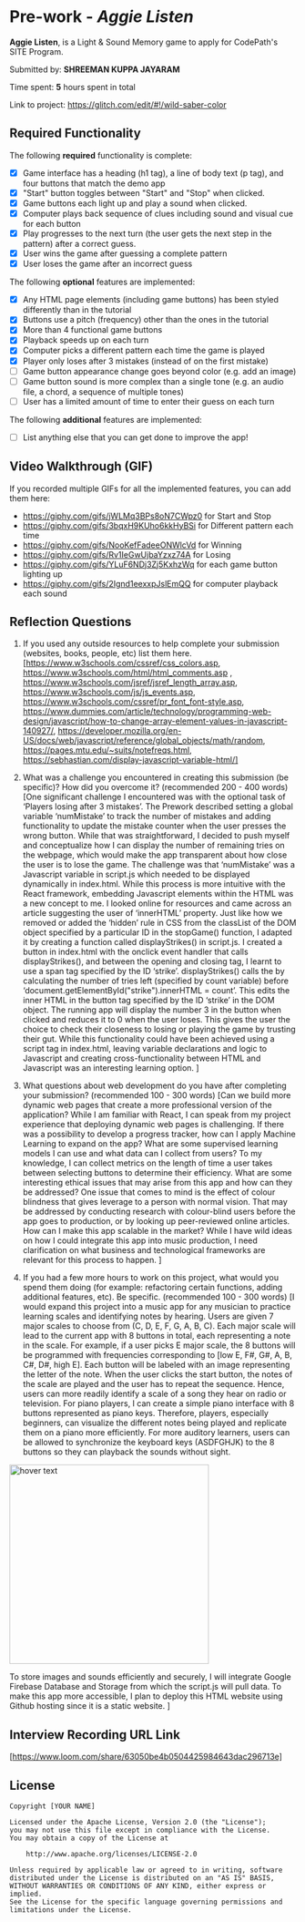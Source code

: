 # Pre-work - *Aggie Listen*

**Aggie Listen**, is a Light & Sound Memory game to apply for CodePath's SITE Program. 

Submitted by: **SHREEMAN KUPPA JAYARAM**

Time spent: **5** hours spent in total

Link to project: https://glitch.com/edit/#!/wild-saber-color

## Required Functionality

The following **required** functionality is complete:

* [X] Game interface has a heading (h1 tag), a line of body text (p tag), and four buttons that match the demo app
* [X] "Start" button toggles between "Start" and "Stop" when clicked. 
* [X] Game buttons each light up and play a sound when clicked. 
* [X] Computer plays back sequence of clues including sound and visual cue for each button
* [X] Play progresses to the next turn (the user gets the next step in the pattern) after a correct guess. 
* [X] User wins the game after guessing a complete pattern
* [X] User loses the game after an incorrect guess

The following **optional** features are implemented:

* [X] Any HTML page elements (including game buttons) has been styled differently than in the tutorial
* [X] Buttons use a pitch (frequency) other than the ones in the tutorial
* [X] More than 4 functional game buttons
* [X] Playback speeds up on each turn
* [X] Computer picks a different pattern each time the game is played
* [X] Player only loses after 3 mistakes (instead of on the first mistake)
* [ ] Game button appearance change goes beyond color (e.g. add an image)
* [ ] Game button sound is more complex than a single tone (e.g. an audio file, a chord, a sequence of multiple tones)
* [ ] User has a limited amount of time to enter their guess on each turn

The following **additional** features are implemented:

- [ ] List anything else that you can get done to improve the app!

## Video Walkthrough (GIF)

If you recorded multiple GIFs for all the implemented features, you can add them here:
* https://giphy.com/gifs/jWLMq3BPs8oN7CWpz0 for Start and Stop
* https://giphy.com/gifs/3bqxH9KUho6kkHyBSi for Different pattern each time
* https://giphy.com/gifs/NooKefFadeeONWlcVd for Winning
* https://giphy.com/gifs/Rv1IeGwUjbaYzxz74A for Losing
* https://giphy.com/gifs/YLuF6NDj3Zj5KxhzWq for each game button lighting up
* https://giphy.com/gifs/2Ignd1eexxpJslEmQQ for computer playback each sound

## Reflection Questions
1. If you used any outside resources to help complete your submission (websites, books, people, etc) list them here. 
[https://www.w3schools.com/cssref/css_colors.asp, https://www.w3schools.com/html/html_comments.asp , https://www.w3schools.com/jsref/jsref_length_array.asp, https://www.w3schools.com/js/js_events.asp, https://www.w3schools.com/cssref/pr_font_font-style.asp, https://www.dummies.com/article/technology/programming-web-design/javascript/how-to-change-array-element-values-in-javascript-140927/, https://developer.mozilla.org/en-US/docs/web/javascript/reference/global_objects/math/random, https://pages.mtu.edu/~suits/notefreqs.html, https://sebhastian.com/display-javascript-variable-html/]

2. What was a challenge you encountered in creating this submission (be specific)? How did you overcome it? (recommended 200 - 400 words) 
[One significant challenge I encountered was with the optional task of ‘Players losing after 3 mistakes’. The Prework described setting a global variable ‘numMistake’ to track the number of mistakes and adding functionality to update the mistake counter when the user presses the wrong button. While that was straightforward, I decided to push myself and conceptualize how I can display the number of remaining tries on the webpage, which would make the app transparent about how close the user is to lose the game.
The challenge was that ‘numMistake’ was a Javascript variable in script.js which needed to be displayed dynamically in index.html. While this process is more intuitive with the React framework, embedding Javascript elements within the HTML was a new concept to me. 
I looked online for resources and came across an article suggesting the user of ‘innerHTML’ property. Just like how we removed or added the ‘hidden’ rule in CSS from the classList of the DOM object specified by a particular ID in the stopGame() function, I adapted it by creating a function called displayStrikes() in script.js. I created a button in index.html with the onclick event handler that calls displayStrikes(), and between the opening and closing tag, I learnt to use a span tag specified by the ID ‘strike’. displayStrikes() calls the by calculating the number of tries left (specified by count variable) before ‘document.getElementById("strike").innerHTML = count’. This edits the inner HTML in the button tag specified by the ID ‘strike’ in the DOM object.
The running app will display the number 3 in the button when clicked and reduces it to 0 when the user loses. This gives the user the choice to check their closeness to losing or playing the game by trusting their gut. While this functionality could have been achieved using a script tag in index.html, leaving variable declarations and logic to Javascript and creating cross-functionality between HTML and Javascript was an interesting learning option.
]

3. What questions about web development do you have after completing your submission? (recommended 100 - 300 words) 
[Can we build more dynamic web pages that create a more professional version of the application? While I am familiar with React, I can speak from my project experience that deploying dynamic web pages is challenging.
If there was a possibility to develop a progress tracker, how can I apply Machine Learning to expand on the app? What are some supervised learning models I can use and what data can I collect from users? To my knowledge, I can collect metrics on the length of time a user takes between selecting buttons to determine their efficiency. 
What are some interesting ethical issues that may arise from this app and how can they be addressed? One issue that comes to mind is the effect of colour blindness that gives leverage to a person with normal vision. That may be addressed by conducting research with colour-blind users before the app goes to production, or by looking up peer-reviewed online articles.
How can I make this app scalable in the market? While I have wild ideas on how I could integrate this app into music production, I need clarification on what business and technological frameworks are relevant for this process to happen.
]

4. If you had a few more hours to work on this project, what would you spend them doing (for example: refactoring certain functions, adding additional features, etc). Be specific. (recommended 100 - 300 words) 
[I would expand this project into a music app for any musician to practice learning scales and identifying notes by hearing. Users are given 7 major scales to choose from (C, D, E, F, G, A, B, C). Each major scale will lead to the current app with 8 buttons in total, each representing a note in the scale. For example, if a user picks E major scale, the 8 buttons will be programmed with frequencies corresponding to [low E, F#, G#, A, B, C#, D#, high E]. Each button will be labeled with an image representing the letter of the note. When the user clicks the start button, the notes of the scale are played and the user has to repeat the sequence. Hence, users can more readily identify a scale of a song they hear on radio or television.
For piano players, I can create a simple piano interface with 8 buttons represented as piano keys. Therefore, players, especially beginners, can visualize the different notes being played and replicate them on a piano more efficiently. For more auditory learners, users can be allowed to synchronize the keyboard keys (ASDFGHJK) to the 8 buttons so they can playback the sounds without sight.

<p align="left">
  <img src="https://musiciselementary.com/wp-content/uploads/2016/01/small.jpg" width="350" title="hover text">
</p>
 
To store images and sounds efficiently and securely, I will integrate Google Firebase Database and Storage from which the script.js will pull data. To make this app more accessible, I plan to deploy this HTML website using Github hosting since it is a static website.
]



## Interview Recording URL Link

[https://www.loom.com/share/63050be4b0504425984643dac296713e]


## License

    Copyright [YOUR NAME]

    Licensed under the Apache License, Version 2.0 (the "License");
    you may not use this file except in compliance with the License.
    You may obtain a copy of the License at

        http://www.apache.org/licenses/LICENSE-2.0

    Unless required by applicable law or agreed to in writing, software
    distributed under the License is distributed on an "AS IS" BASIS,
    WITHOUT WARRANTIES OR CONDITIONS OF ANY KIND, either express or implied.
    See the License for the specific language governing permissions and
    limitations under the License.
